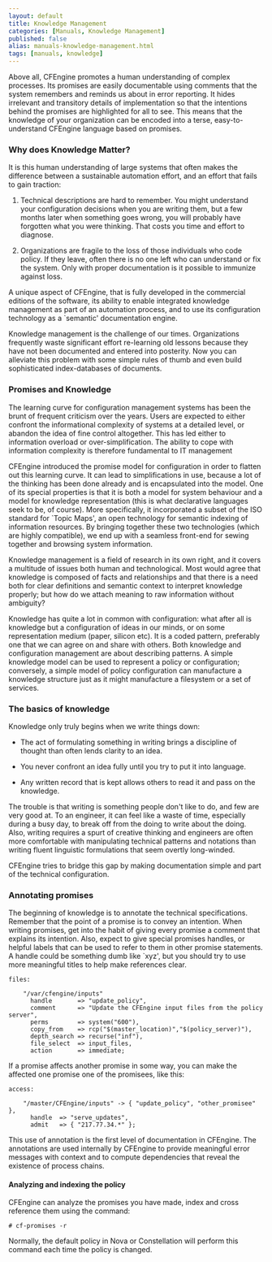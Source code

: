 ```yaml
---
layout: default
title: Knowledge Management
categories: [Manuals, Knowledge Management]
published: false 
alias: manuals-knowledge-management.html
tags: [manuals, knowledge]
---
```


Above all, CFEngine promotes a human understanding of complex processes.
Its promises are easily documentable using comments that the system
remembers and reminds us about in error reporting. It hides irrelevant
and transitory details of implementation so that the intentions behind
the promises are highlighted for all to see. This means that the
knowledge of your organization can be encoded into a terse,
easy-to-understand CFEngine language based on promises.

### Why does Knowledge Matter?

It is this human understanding of large systems that often makes the
difference between a sustainable automation effort, and an effort that
fails to gain traction:

1.  Technical descriptions are hard to remember. You might understand
    your configuration decisions when you are writing them, but a few
    months later when something goes wrong, you will probably have
    forgotten what you were thinking. That costs you time and effort to
    diagnose.

2.  Organizations are fragile to the loss of those individuals who code
    policy. If they leave, often there is no one left who can understand
    or fix the system. Only with proper documentation is it possible to
    immunize against loss.

A unique aspect of CFEngine, that is fully developed in the commercial
editions of the software, its ability to enable integrated knowledge
management as part of an automation process, and to use its
configuration technology as a `semantic' documentation engine.


Knowledge management is the challenge of our times. Organizations
frequently waste significant effort re-learning old lessons because
they have not been documented and entered into posterity. Now you can
alleviate this problem with some simple rules of thumb and even build
sophisticated index-databases of documents.

### Promises and Knowledge

The learning curve for configuration management systems has been the
brunt of frequent criticism over the years. Users are expected to
either confront the informational complexity of systems at a detailed
level, or abandon the idea of fine control altogether. This has led
either to information overload or over-simplification. The ability to
cope with information complexity is therefore fundamental to IT
management

CFEngine introduced the promise model for configuration in order to
flatten out this learning curve. It can lead to simplifications in
use, because a lot of the thinking has been done already and is
encapsulated into the model. One of its special properties is that it
is both a model for system behaviour and a model for knowledge
representation (this is what declarative languages seek to be, of
course). More specifically, it incorporated a subset of the ISO
standard for `Topic Maps', an open technology for semantic indexing of
information resources. By bringing together these two technologies
(which are highly compatible), we end up with a seamless front-end for
sewing together and browsing system information.

Knowledge management is a field of research in its own right, and it
covers a multitude of issues both human and technological. Most would
agree that knowledge is composed of facts and relationships and that
there is a need both for clear definitions and semantic context to
interpret knowledge properly; but how do we attach meaning to raw
information without ambiguity?

Knowledge has quite a lot in common with configuration: what after all
is knowledge but a configuration of ideas in our minds, or on some
representation medium (paper, silicon etc). It is a coded pattern,
preferably one that we can agree on and share with others. Both
knowledge and configuration management are about describing patterns.
A simple knowledge model can be used to represent a policy or
configuration; conversely, a simple model of policy configuration can
manufacture a knowledge structure just as it might manufacture a
filesystem or a set of services.

### The basics of knowledge

Knowledge only truly begins when we write things down:

* The act of formulating something in writing brings a discipline of
thought than often lends clarity to an idea.

* You never confront an idea fully until you try to put it into language.

* Any written record that is kept allows others to read it and pass on
the knowledge.

The trouble is that writing is something people don't like to do, and
few are very good at. To an engineer, it can feel like a waste of
time, especially during a busy day, to break off from the doing to
write about the doing. Also, writing requires a spurt of creative
thinking and engineers are often more comfortable with manipulating
technical patterns and notations than writing fluent linguistic
formulations that seem overtly long-winded.

CFEngine tries to bridge this gap by making documentation simple and
part of the technical configuration. 


### Annotating promises

The beginning of knowledge is to annotate the technical
specifications. Remember that the point of a promise is to convey an
intention. When writing promises, get into the habit of giving every
promise a comment that explains its intention. Also, expect to give
special promises handles, or helpful labels that can be used to refer
to them in other promise statements. A handle could be something dumb
like `xyz', but you should try to use more meaningful titles to help
make references clear.


    files:

        "/var/cfengine/inputs"
          handle       => "update_policy",
          comment      => "Update the CFEngine input files from the policy server",
          perms        => system("600"),
          copy_from    => rcp("$(master_location)","$(policy_server)"),
          depth_search => recurse("inf"),
          file_select  => input_files,
          action       => immediate;

If a promise affects another promise in some way, you can make the
affected one promise one of the promisees, like this:

    access:

        "/master/CFEngine/inputs" -> { "update_policy", "other_promisee" },
          handle  => "serve_updates",
          admit   => { "217.77.34.*" };

This use of annotation is the first level of documentation in
CFEngine. The annotations are used internally by CFEngine to provide
meaningful error messages with context and to compute dependencies
that reveal the existence of process chains. 

#### Analyzing and indexing the policy

CFEngine can analyze the promises you have made, index and cross reference them using the command:

    # cf-promises -r

Normally, the default policy in Nova or Constellation will perform this command each time the policy is changed.

